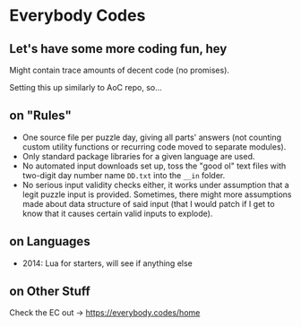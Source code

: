 # Everybody Codes
## Let's have some more coding fun, hey
Might contain trace amounts of decent code (no promises).

Setting this up similarly to AoC repo, so...

## on "Rules"
- One source file per puzzle day, giving all parts' answers (not counting custom utility functions or recurring code moved to separate modules).
- Only standard package libraries for a given language are used.
- No automated input downloads set up, toss the "good ol" text files with two-digit day number name `DD.txt` into the `__in` folder.
- No serious input validity checks either, it works under assumption that a legit puzzle input is provided. Sometimes, there might more assumptions made about data structure of said input (that I would patch if I get to know that it causes certain valid inputs to explode).

## on Languages
- 2014: Lua for starters, will see if anything else

## on Other Stuff
Check the EC out -> https://everybody.codes/home